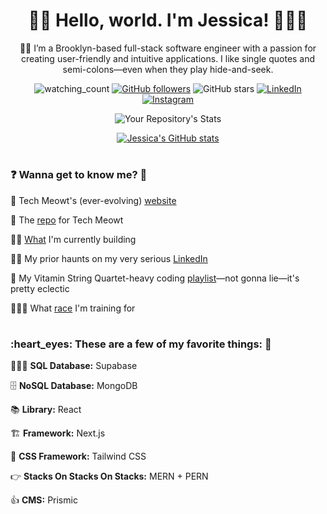 <h1 align="center">👋🏻 Hello, world. I'm Jessica! 👩🏼‍💻</h1>

<div align="center">🗽🍎 I’m a Brooklyn-based full-stack software engineer with a passion for creating user-friendly and intuitive applications. I like single quotes and semi-colons—even when they play hide-and-seek.

<div align="center"><p></p></div>

<img src="https://komarev.com/ghpvc/?username=jessicagallagher&color=brightgreen" alt="watching_count" /> [![GitHub followers](https://img.shields.io/github/followers/jessicagallagher.svg?style=social&label=Follow&maxAge=2592000)](https://github.com/jessicagallagher?tab=followers) ![GitHub stars](https://img.shields.io/github/stars/jessicagallagher?style=social) <a href="https://www.linkedin.com/in/jessica-gallagher/" target="_blank"><img src="https://img.shields.io/badge/LinkedIn-%230077B5.svg?&style=flat-square&logo=linkedin&logoColor=white" alt="LinkedIn"></a> <a href="https://www.instagram.com/techmeowt/" target="_blank"><img src="https://img.shields.io/badge/Instagram-%23E4405F.svg?&style=flat-square&logo=instagram&logoColor=white" alt="Instagram"></a>

![Your Repository's Stats](https://github-readme-stats.vercel.app/api/top-langs/?username=jessicagallagher&theme=blue-green&hide_progress=true)

[![Jessica's GitHub stats](https://github-readme-stats.vercel.app/api?username=jessicagallagher&show_icons=true&theme=neon)](https://github.com/jessicagallagher/github-readme-stats)</div>

<h1></h1>

<h3>❓ Wanna get to know me? 👀</h3>

🚧 Tech Meowt's (ever-evolving) [website](https://www.techmeowt.com)

💯 The [repo](https://github.com/jessicagallagher/iamjessg/tree/dev) for Tech Meowt

👩‍💻 [What](https://github.com/Tech-Meowt/petsitter-app) I'm currently building

👩‍💼 My prior haunts on my very serious [LinkedIn](https://www.linkedin.com/in/jessica-gallagher)

🎵 My Vitamin String Quartet-heavy coding [playlist](https://music.apple.com/us/playlist/pl.u-zPyLl9YFxVmDVW)—not gonna lie—it's pretty eclectic

🏃🏼‍♀️ What [race](https://www.coursesthematiques.com/marathon-de-longueuil-sunlife-en) I'm training for

<h1></h1>

<h3>:heart_eyes: These are a few of my favorite things: 💞</h3>

🕵🏼‍♀️ **SQL Database:** Supabase

🗄 **NoSQL Database:** MongoDB

:books: **Library:** React

🏗 **Framework:** Next.js

🎨 **CSS Framework:** Tailwind CSS

:point_right: **Stacks On Stacks On Stacks:** MERN + PERN

:thumbsup: **CMS:** Prismic
